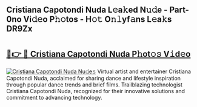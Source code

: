 ## Cristiana Capotondi Nuda L𝚎a𝚔ed N𝚞𝚍e - Part-0no Vi𝚍𝚎o P𝚑𝚘tos - H𝚘𝚝 O𝚗𝚕yf𝚊ns L𝚎a𝚔s DR9Zx

# <h2><a href="http://kfeajz.oniu.top/?m=Cristiana+Capotondi+Nuda">🔗👉 🔴 Cristiana Capotondi Nuda P𝚑ot𝚘𝚜 V𝚒d𝚎o</a></h2>

[![Cristiana Capotondi Nuda Nu𝚍e𝚜](https://i.imgur.com/0qMVB7G.gif)](http://kfeajz.oniu.top/?m=Cristiana+Capotondi+Nuda)
Virtual artist and entertainer Cristiana Capotondi Nuda, acclaimed for sharing dance and lifestyle inspiration through popular dance trends and brief films. Trailblazing technologist Cristiana Capotondi Nuda, recognized for their innovative solutions and commitment to advancing technology.  
